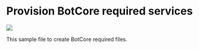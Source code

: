 # Provision BotCore required services

<a href="https://portal.azure.com/#create/Microsoft.Template/uri/https%3A%2F%2Fraw.githubusercontent.com%2FKothakapu%2FARMTemplates%2FKothakapu-BotCore-Services%2Fazuredeploy.json" target="_blank">
    <img src="http://azuredeploy.net/deploybutton.png"/>
</a>

This sample file to create BotCore required files.
